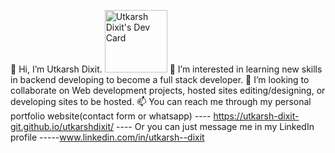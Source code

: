 👋 Hi, I’m Utkarsh Dixit.
<a href="https://app.daily.dev/utkarshdixit"><img src="https://api.daily.dev/devcards/cc1c19e94c0f41259e60c06ad4cf84dd.png?r=yhi" width="100" alt="Utkarsh Dixit's Dev Card"/></a>
👀 I’m interested in learning new skills in backend developing to become a full stack developer.
💞️ I’m looking to collaborate on Web development projects, hosted sites editing/designing, or developing sites to be hosted.
📫 You can reach me through my personal portfolio website(contact form or whatsapp) ---- https://utkarsh-dixit-git.github.io/utkarshdixit/ ---- Or you can just message me in my LinkedIn profile -----www.linkedin.com/in/utkarsh--dixit
